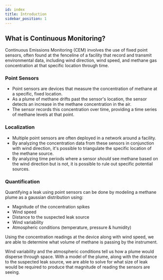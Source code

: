 ```yaml
---
id: index
title: Introduction
sidebar_position: 1
---
```


## What is Continuous Monitoring?
Continuous Emissions Monitoring (CEM) involves the use of fixed point sensors, often found at the fenceline of a facility that record and transmit environmental data, including wind direction, wind speed, and methane gas concentration at that specific location through time.

### Point Sensors
* Point sensors are devices that measure the concentration of methane at a specific, fixed location.
* As a plume of methane drifts past the sensor's location, the sensor detects an increase in the methane concentration in the air.
* The sensor records this concentration over time, providing a time series of methane levels at that point.

### Localization
* Multiple point sensors are often deployed in a network around a facility.
* By analyzing the concentration data from these sensors in conjunction with wind direction, it's possible to triangulate the specific location of the methane source.
* By analyzing time periods where a sensor *should* see methane based on the wind direction but is not, it is possible to rule out specific potential sources.

### Quantification
Quantifying a leak using point sensors can be done by modeling a methane plume as a gaussian distribution using:
* Magnitude of the concentration spikes
* Wind speed
* Distance to the suspected leak source
* Wind variability
* Atmospheric conditions (temperature, pressure & humidity)

Using the concentration readings at the device along with wind speed, we are able to determine what volume of methane is passing by the instrument.

Wind variability and the atmospheric conditions tell us how a plume would disperse through space. With a model of the plume, along with the distance to the suspected leak source, we are able to solve for what size of leak would be required to produce that magnitude of reading the sensors are seeing.
